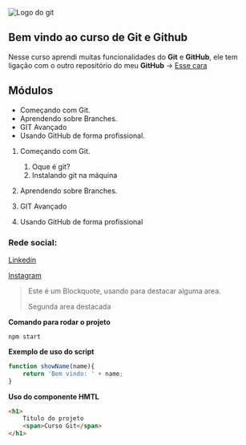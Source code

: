 ![Logo do git](https://danizavtz.com.br/content/images/size/w2000/2021/08/GitHub-Logo-650x366.png)

## Bem vindo ao curso de Git e Github
Nesse curso aprendi muitas funcionalidades do **Git** e **GitHub**, ele tem ligação com o outro repositório do meu **GitHub** -> [Esse cara](https://github.com/canavesix/curso_github)

## Módulos
* Começando com Git.
* Aprendendo sobre Branches.
* GIT Avançado
* Usando GitHub de forma profissional.

1. Começando com Git.
    1. Oque é git?
    2. Instalando git na máquina

2. Aprendendo sobre Branches.
3. GIT Avançado
4. Usando GitHub de forma profissional

### Rede social:
[Linkedin](https://www.linkedin.com/in/gustavo-canavesi/)

[Instagram](https://www.instagram.com/)

>Este é um Blockquote, usando para destacar alguma area.
>
>Segunda area destacada

**Comando para rodar o projeto**
```
npm start
```

**Exemplo de uso do script**
```js
function showName(name){
    return 'Bem vindo: ' + name;
}
```

**Uso do componente HMTL**
```html
<h1>
    Titulo do projeto
    <span>Curso Git</span>
</h1>
```